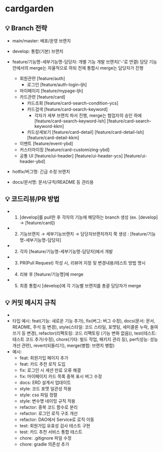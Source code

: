 # cardgarden

## 💡 Branch 전략

- main/master: 배포/운영 브랜치
- develop: 통합(기본) 브랜치
- feature/기능명-세부기능명-담당자: 개별 기능 개발 브랜치('-'로 연결)
  담당 기능 안에서의 merge는 자율적으로 하되 전체 통합시 merge는 담당자가 진행
  - 회원관련	[feature/auth]
    - 로그인	[feature/auth-login-ljh]
  - 마이페이지	[feature/mypage-ljh]
  - 카드관련	[feature/card]
    - 카드조회	[feature/card-search-condition-ycs]
    - 카드검색	[feature/card-search-keyword]
      - 각자가 세부 브랜치 파서 진행, merge는 협업자의 승인 하에
			[feature/card-search-keyword-lsh]
			[feature/card-search-keyword-kkm]
    - 카드상세보기	[feature/card-detail]
			[feature/card-detail-lsh]
			[feature/card-detail-kkm]
  - 이벤트		[feature/event-ybd]
  - 커스터마이징	[feature/card-customizing-ybd]
  - 공통 UI	[feature/ui-header]
			[feature/ui-header-ycs]
			[feature/ui-header-ybd]

- hotfix/버그명: 긴급 수정 브랜치
- docs/문서명: 문서/규칙/README 등 관리용


## 💡 코드리뷰/PR 방법

- 1. [develop]를 pull한 후 각자의 기능에 해당하는 branch 생성 (ex. [develop] → [feature/card])
- 2. 기능브랜치 → 세부기능브랜치 → 담당자브랜치까지 쭉 생성 : [feature/기능명-세부기능명-담당자]
- 2. 각자 [feature/기능명-세부기능명-담당자]에서 개발
- 3. PR(Pull Request) 작성 시, 리뷰어 지정 및 변경내용/테스트 방법 명시
- 4. 리뷰 후 [feature/기능명]에 merge
- 5. 최종 통합시 [develop]에 각 기능별 브랜치를 총괄 담당자가 merge


## 💡 커밋 메시지 규칙

- [타입]: 내용 (영문 또는 한글)
- 타입 예시:
	feat(기능: 새로운 기능 추가), 
	fix(버그: 버그 수정), 
	docs(문서: 문서, README, 주석 등 변경), 
	style(스타일: 코드 스타일, 포맷팅, 세미콜론 누락, 들여쓰기 등 변경), 
	refactor(리팩토링: 코드 리팩토링 (기능 변화 없음)), 
	test(테스트: 테스트 코드 추가/수정), 
	chore(기타: 빌드 작업, 패키지 관리 등),
	perf(성능: 성능 개선 관련), 
	revert(되돌리기), 
	merge(병합: 브랜치 병합) 
- 예시:  
  - feat: 회원가입 페이지 추가
  - feat: 카드 추천 로직 도입
  - fix: 로그인 시 세션 만료 오류 해결
  - fix: 마이페이지 카드 목록 중복 표시 버그 수정
  - docs: ERD 설계서 업데이트
  - style: 코드 포맷 일관성 적용
  - style: css 파일 정렬
  - style: 변수명 네이밍 규칙 적용
  - refactor: 중복 코드 함수로 분리
  - refactor: 로그인 로직 구조 개선
  - refactor: DAO에서 Service로 로직 이동
  - test: 회원가입 유효성 검사 테스트 구현
  - test: 카드 추천 서비스 통합 테스트
  - chore: .gitignore 파일 수정
  - chore: gradle 의존성 추가
